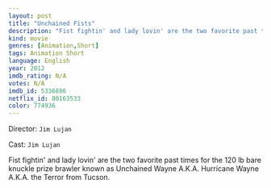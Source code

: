 ```yaml
---
layout: post
title: "Unchained Fists"
description: "Fist fightin' and lady lovin' are the two favorite past times for the 120 lb bare knuckle prize brawler known as Unchained Wayne A.K.A. Hurricane Wayne A.K.A. the Terror from Tucson..."
kind: movie
genres: [Animation,Short]
tags: Animation Short 
language: English
year: 2012
imdb_rating: N/A
votes: N/A
imdb_id: 5336806
netflix_id: 80163533
color: 774936
---
```

Director: `Jim Lujan`  

Cast: `Jim Lujan` 

Fist fightin' and lady lovin' are the two favorite past times for the 120 lb bare knuckle prize brawler known as Unchained Wayne A.K.A. Hurricane Wayne A.K.A. the Terror from Tucson.